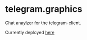 # telegram.graphics
Chat anaylzer for the telegram-client. 

Currently deployed [here](https://charludo.github.io/telegram.graphics/) 
